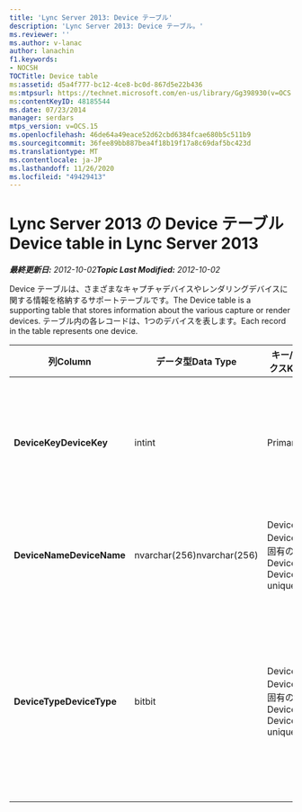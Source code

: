 ```yaml
---
title: 'Lync Server 2013: Device テーブル'
description: 'Lync Server 2013: Device テーブル。'
ms.reviewer: ''
ms.author: v-lanac
author: lanachin
f1.keywords:
- NOCSH
TOCTitle: Device table
ms:assetid: d5a4f777-bc12-4ce8-bc0d-867d5e22b436
ms:mtpsurl: https://technet.microsoft.com/en-us/library/Gg398930(v=OCS.15)
ms:contentKeyID: 48185544
ms.date: 07/23/2014
manager: serdars
mtps_version: v=OCS.15
ms.openlocfilehash: 46de64a49eace52d62cbd6384fcae680b5c511b9
ms.sourcegitcommit: 36fee89bb887bea4f18b19f17a8c69daf5bc423d
ms.translationtype: MT
ms.contentlocale: ja-JP
ms.lasthandoff: 11/26/2020
ms.locfileid: "49429413"
---
```

# <a name="device-table-in-lync-server-2013"></a><span data-ttu-id="af3bd-103">Lync Server 2013 の Device テーブル</span><span class="sxs-lookup"><span data-stu-id="af3bd-103">Device table in Lync Server 2013</span></span>

<div data-xmlns="http://www.w3.org/1999/xhtml">

<div class="topic" data-xmlns="http://www.w3.org/1999/xhtml" data-msxsl="urn:schemas-microsoft-com:xslt" data-cs="https://msdn.microsoft.com/">

<div data-asp="https://msdn2.microsoft.com/asp">



</div>

<div id="mainSection">

<div id="mainBody"><span data-ttu-id="af3bd-104">

<span> </span></span><span class="sxs-lookup"><span data-stu-id="af3bd-104">

<span> </span></span></span>

<span data-ttu-id="af3bd-105">_**最終更新日:** 2012-10-02_</span><span class="sxs-lookup"><span data-stu-id="af3bd-105">_**Topic Last Modified:** 2012-10-02_</span></span>

<span data-ttu-id="af3bd-106">Device テーブルは、さまざまなキャプチャデバイスやレンダリングデバイスに関する情報を格納するサポートテーブルです。</span><span class="sxs-lookup"><span data-stu-id="af3bd-106">The Device table is a supporting table that stores information about the various capture or render devices.</span></span> <span data-ttu-id="af3bd-107">テーブル内の各レコードは、1つのデバイスを表します。</span><span class="sxs-lookup"><span data-stu-id="af3bd-107">Each record in the table represents one device.</span></span>


<table>
<colgroup>
<col style="width: 25%" />
<col style="width: 25%" />
<col style="width: 25%" />
<col style="width: 25%" />
</colgroup>
<thead>
<tr class="header">
<th><span data-ttu-id="af3bd-108"><strong>列</strong></span><span class="sxs-lookup"><span data-stu-id="af3bd-108"><strong>Column</strong></span></span></th>
<th><span data-ttu-id="af3bd-109"><strong>データ型</strong></span><span class="sxs-lookup"><span data-stu-id="af3bd-109"><strong>Data Type</strong></span></span></th>
<th><span data-ttu-id="af3bd-110"><strong>キー/インデックス</strong></span><span class="sxs-lookup"><span data-stu-id="af3bd-110"><strong>Key/Index</strong></span></span></th>
<th><span data-ttu-id="af3bd-111"><strong>詳細</strong></span><span class="sxs-lookup"><span data-stu-id="af3bd-111"><strong>Details</strong></span></span></th>
</tr>
</thead>
<tbody>
<tr class="odd">
<td><p><span data-ttu-id="af3bd-112"><strong>DeviceKey</strong></span><span class="sxs-lookup"><span data-stu-id="af3bd-112"><strong>DeviceKey</strong></span></span></p></td>
<td><p><span data-ttu-id="af3bd-113">int</span><span class="sxs-lookup"><span data-stu-id="af3bd-113">int</span></span></p></td>
<td><p><span data-ttu-id="af3bd-114">Primary</span><span class="sxs-lookup"><span data-stu-id="af3bd-114">Primary</span></span></p></td>
<td><p><span data-ttu-id="af3bd-115">このデバイスを識別する一意の番号。</span><span class="sxs-lookup"><span data-stu-id="af3bd-115">Unique number identifying this device.</span></span></p></td>
</tr>
<tr class="even">
<td><p><span data-ttu-id="af3bd-116"><strong>DeviceName</strong></span><span class="sxs-lookup"><span data-stu-id="af3bd-116"><strong>DeviceName</strong></span></span></p></td>
<td><p><span data-ttu-id="af3bd-117">nvarchar(256)</span><span class="sxs-lookup"><span data-stu-id="af3bd-117">nvarchar(256)</span></span></p></td>
<td><p><span data-ttu-id="af3bd-118">DeviceName + DeviceType の固有のキー</span><span class="sxs-lookup"><span data-stu-id="af3bd-118">DeviceName + DeviceType is unique</span></span></p></td>
<td><p><span data-ttu-id="af3bd-119">デバイス名。</span><span class="sxs-lookup"><span data-stu-id="af3bd-119">Device name.</span></span></p></td>
</tr>
<tr class="odd">
<td><p><span data-ttu-id="af3bd-120"><strong>DeviceType</strong></span><span class="sxs-lookup"><span data-stu-id="af3bd-120"><strong>DeviceType</strong></span></span></p></td>
<td><p><span data-ttu-id="af3bd-121">bit</span><span class="sxs-lookup"><span data-stu-id="af3bd-121">bit</span></span></p></td>
<td><p><span data-ttu-id="af3bd-122">DeviceName + DeviceType の固有のキー</span><span class="sxs-lookup"><span data-stu-id="af3bd-122">DeviceName + DeviceType is unique</span></span></p></td>
<td><p><span data-ttu-id="af3bd-123">デバイスの種類。</span><span class="sxs-lookup"><span data-stu-id="af3bd-123">Device type.</span></span> <span data-ttu-id="af3bd-124">1はキャプチャデバイス、0はレンダーデバイスです。</span><span class="sxs-lookup"><span data-stu-id="af3bd-124">1 is a capture device, 0 is a render device.</span></span></p></td>
</tr>
</tbody>
</table><span data-ttu-id="af3bd-125">


</div>

<span> </span>

</div>

</div>

</span><span class="sxs-lookup"><span data-stu-id="af3bd-125">


</div>

<span> </span>

</div>

</div>

</span></span></div>

